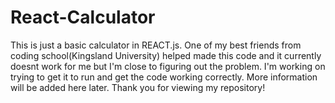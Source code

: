# React-Calculator
This is just a basic calculator in REACT.js. One of my best friends from coding school(Kingsland University) helped made this code and it currently doesnt work for me 
but I'm close to figuring out the problem. I'm working on trying to get it to run and get the code working correctly. More information will be added here later. Thank 
you for viewing my repository!
